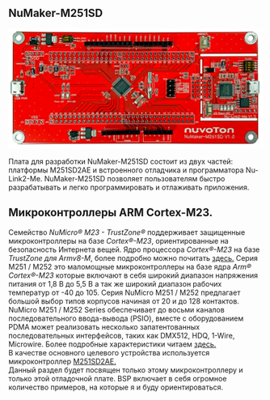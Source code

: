 ## NuMaker-M251SD  

![alt-текст](https://github.com/PivnevNikolay/Nuvoton-Development-Tool/blob/master/photos/008.jpg "")  

Плата для разработки NuMaker-M251SD состоит из двух частей: платформы M251SD2AE и встроенного отладчика и программатора Nu-Link2-Me. NuMaker-M251SD позволяет пользователям быстро разрабатывать и легко программировать и отлаживать приложения. 

## Микроконтроллеры ARM Cortex-M23.  
Семейство *NuMicro® M23 - TrustZone®* поддерживает защищенные микроконтроллеры на базе *Cortex®-M23*, ориентированные на безопасность Интернета вещей. Ядро процессора *Cortex®-M23* на базе *TrustZone для Armv8-M*, более подробно можно почитать [здесь.](https://www.nuvoton.com/products/microcontrollers/arm-cortex-m23-mcus/)   Серия M251 / M252 это маломощные микроконтроллеры на базе ядра *Arm® Cortex®-M23* которые включают в себя широкий диапазон напряжения питания от 1,8 В до 5,5 В а так же широкий диапазон рабочих температур от -40  до 105. Серия NuMicro M251 / M252 предлагает большой  выбор типов корпусов начиная от 20 и до 128 контактов. NuMicro M251 / M252 Series обеспечивает до восьми каналов  последовательного ввода-вывода (PSIO), вместе с оборудованием PDMA может реализовать несколько запатентованных последовательных интерфейсов, таких как DMX512, HDQ, 1-Wire, Microwire.  Более подробные характеристики читаем  [здесь.](https://www.nuvoton.com/products/microcontrollers/arm-cortex-m23-mcus/m251-m252-series/)   
В качестве основного целевого устройства используется микроконтроллер [M251SD2AE.](https://www.nuvoton.com/products/microcontrollers/arm-cortex-m23-mcus/m251-m252-series/m251sd2ae/)   
Данный раздел будет посвящен только этому микроконтроллеру и только этой отладочной плате. BSP включает в себя огромное количество примеров, на которые я и буду ориентироваться.  

